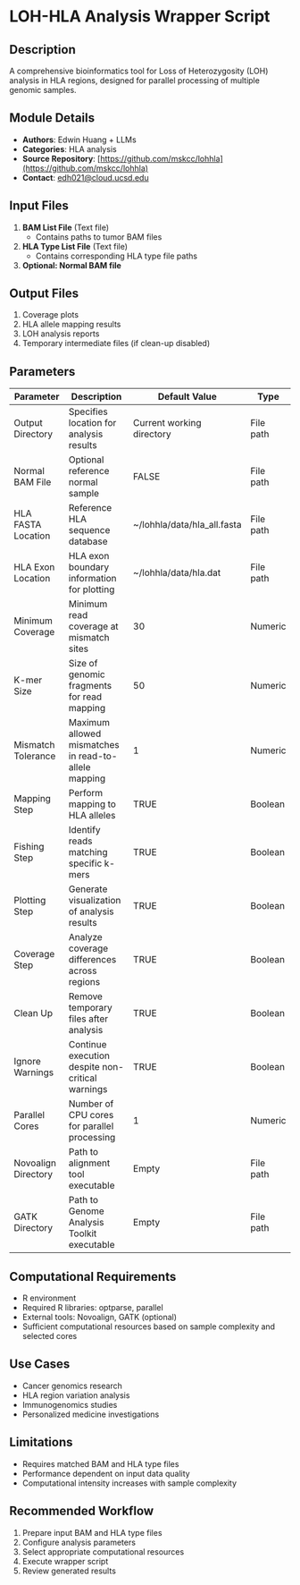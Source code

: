 # LOH-HLA Analysis Wrapper Script

## Description
A comprehensive bioinformatics tool for Loss of Heterozygosity (LOH) analysis in HLA regions, designed for parallel processing of multiple genomic samples.

## Module Details
- **Authors**: Edwin Huang + LLMs
- **Categories**: HLA analysis
- **Source Repository**: [https://github.com/mskcc/lohhla](https://github.com/mskcc/lohhla)
- **Contact**: edh021@cloud.ucsd.edu

## Input Files
1. **BAM List File** (Text file)
   - Contains paths to tumor BAM files
2. **HLA Type List File** (Text file)
   - Contains corresponding HLA type file paths
3. **Optional: Normal BAM file**

## Output Files
1. Coverage plots
2. HLA allele mapping results
3. LOH analysis reports
4. Temporary intermediate files (if clean-up disabled)

## Parameters

| Parameter | Description | Default Value | Type |
|-----------|-------------|---------------|------|
| Output Directory | Specifies location for analysis results | Current working directory | File path |
| Normal BAM File | Optional reference normal sample | FALSE | File path |
| HLA FASTA Location | Reference HLA sequence database | ~/lohhla/data/hla_all.fasta | File path |
| HLA Exon Location | HLA exon boundary information for plotting | ~/lohhla/data/hla.dat | File path |
| Minimum Coverage | Minimum read coverage at mismatch sites | 30 | Numeric |
| K-mer Size | Size of genomic fragments for read mapping | 50 | Numeric |
| Mismatch Tolerance | Maximum allowed mismatches in read-to-allele mapping | 1 | Numeric |
| Mapping Step | Perform mapping to HLA alleles | TRUE | Boolean |
| Fishing Step | Identify reads matching specific k-mers | TRUE | Boolean |
| Plotting Step | Generate visualization of analysis results | TRUE | Boolean |
| Coverage Step | Analyze coverage differences across regions | TRUE | Boolean |
| Clean Up | Remove temporary files after analysis | TRUE | Boolean |
| Ignore Warnings | Continue execution despite non-critical warnings | TRUE | Boolean |
| Parallel Cores | Number of CPU cores for parallel processing | 1 | Numeric |
| Novoalign Directory | Path to alignment tool executable | Empty | File path |
| GATK Directory | Path to Genome Analysis Toolkit executable | Empty | File path |

## Computational Requirements
- R environment
- Required R libraries: optparse, parallel
- External tools: Novoalign, GATK (optional)
- Sufficient computational resources based on sample complexity and selected cores

## Use Cases
- Cancer genomics research
- HLA region variation analysis
- Immunogenomics studies
- Personalized medicine investigations

## Limitations
- Requires matched BAM and HLA type files
- Performance dependent on input data quality
- Computational intensity increases with sample complexity

## Recommended Workflow
1. Prepare input BAM and HLA type files
2. Configure analysis parameters
3. Select appropriate computational resources
4. Execute wrapper script
5. Review generated results